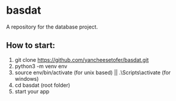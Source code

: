 # basdat
A repository for the database project.

## How to start:
1. git clone https://github.com/yancheesetofer/basdat.git
2. python3 -m venv env
3. source env/bin/activate (for unix based) || .\Scripts\activate (for windows)
4. cd basdat (root folder)
5. start your app

